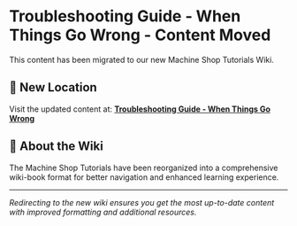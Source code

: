 # Troubleshooting Guide - When Things Go Wrong - Content Moved

This content has been migrated to our new Machine Shop Tutorials Wiki.

## 📍 New Location

Visit the updated content at:
**[Troubleshooting Guide - When Things Go Wrong](https://jonilsson.github.io/machine-shop-tutorials/drill_press/troubleshooting_guide/)**

## 🔧 About the Wiki

The Machine Shop Tutorials have been reorganized into a comprehensive
wiki-book format for better navigation and enhanced learning experience.

---

*Redirecting to the new wiki ensures you get the most up-to-date content
with improved formatting and additional resources.*
